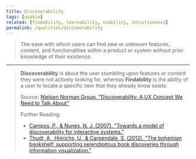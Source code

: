 ```yaml
---
title: Discoverability
tags: [usable]
related: [findability, learnability, usability, intuitiveness]
permalink: /qualities/discoverability
---
```


> The ease with which users can find new or unknown features, content, and functionalities within a product or system without prior knowledge of their existence.

<hr class="with-no-margin"/>

> **Discoverability** is about the user stumbling upon features or content they were not actively looking for, whereas **Findability** is the ability of a user to locate a specific item that they already know exists.
> 
> Source: [Nielsen Norman Group, "Discoverability: A UX Concept We Need to Talk About"](https://www.nngroup.com/articles/discoverability-ux-concept/)
> 
> Further Reading:
> * [Campos, P., & Nunes, N. J. (2007). "Towards a model of discoverability for interactive systems."](https://www.tandfonline.com/doi/abs/10.1080/01449290701425825)
> * [Thudt, A., Hinrichs, U., & Carpendale, S. (2012). "The bohemian bookshelf: supporting serendipitous book discoveries through information visualization."](https://openaccess.city.ac.uk/id/eprint/1266/)